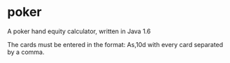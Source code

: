 poker
=====

A poker hand equity calculator, written in Java 1.6

The cards must be entered in the format: As,10d with every card separated by a comma.
